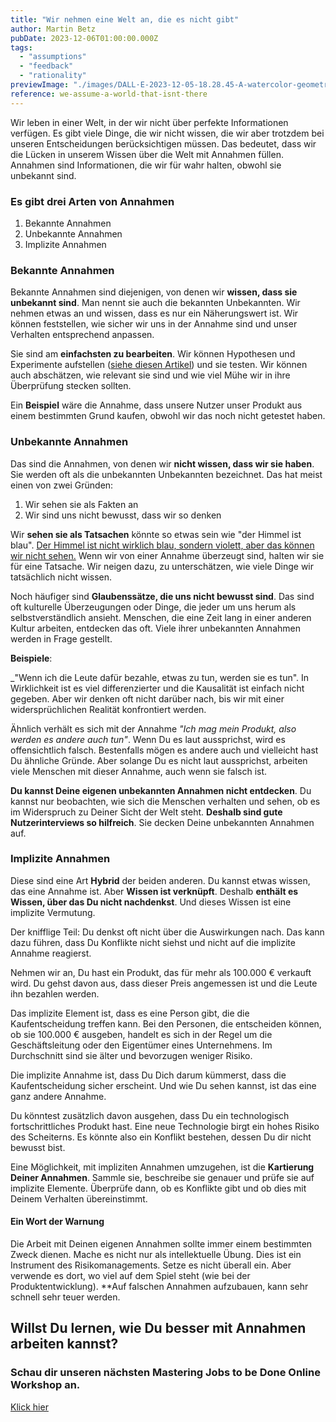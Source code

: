 ```yaml
---
title: "Wir nehmen eine Welt an, die es nicht gibt"
author: Martin Betz
pubDate: 2023-12-06T01:00:00.000Z
tags:
  - "assumptions"
  - "feedback"
  - "rationality"
previewImage: "./images/DALL·E-2023-12-05-18.28.45-A-watercolor-geometric-style-illustration-depicting-a-side-view-of-a-pit-filled-with-spikes-covered-by-a-thin-layer-of-paper.-On-top-of-the-paper-th.png"
reference: we-assume-a-world-that-isnt-there
---
```


Wir leben in einer Welt, in der wir nicht über perfekte Informationen verfügen. Es gibt viele Dinge, die wir nicht wissen, die wir aber trotzdem bei unseren Entscheidungen berücksichtigen müssen. Das bedeutet, dass wir die Lücken in unserem Wissen über die Welt mit Annahmen füllen. Annahmen sind Informationen, die wir für wahr halten, obwohl sie unbekannt sind.

### Es gibt drei Arten von Annahmen

1. Bekannte Annahmen
2. Unbekannte Annahmen
3. Implizite Annahmen

### Bekannte Annahmen

Bekannte Annahmen sind diejenigen, von denen wir **wissen, dass sie unbekannt sind**. Man nennt sie auch die bekannten Unbekannten. Wir nehmen etwas an und wissen, dass es nur ein Näherungswert ist. Wir können feststellen, wie sicher wir uns in der Annahme sind und unser Verhalten entsprechend anpassen.

Sie sind am **einfachsten zu bearbeiten**. Wir können Hypothesen und Experimente aufstellen ([siehe diesen Artikel](/de/blog/where-to-start-when-your-business-isnt-running/)) und sie testen. Wir können auch abschätzen, wie relevant sie sind und wie viel Mühe wir in ihre Überprüfung stecken sollten.

Ein **Beispiel** wäre die Annahme, dass unsere Nutzer unser Produkt aus einem bestimmten Grund kaufen, obwohl wir das noch nicht getestet haben.

### Unbekannte Annahmen

Das sind die Annahmen, von denen wir **nicht wissen, dass wir sie haben**. Sie werden oft als die unbekannten Unbekannten bezeichnet. Das hat meist einen von zwei Gründen:

1. Wir sehen sie als Fakten an
2. Wir sind uns nicht bewusst, dass wir so denken

Wir **sehen sie als Tatsachen** könnte so etwas sein wie "der Himmel ist blau". [Der Himmel ist nicht wirklich blau, sondern violett, aber das können wir nicht sehen.](https://www.forbes.com/sites/briankoberlein/2017/01/11/earths-skies-are-violet-we-just-see-them-as-blue/?utm_source=better-business.beehiiv.com&utm_medium=referral&utm_campaign=we-assume-a-world-that-isn-t-there) Wenn wir von einer Annahme überzeugt sind, halten wir sie für eine Tatsache. Wir neigen dazu, zu unterschätzen, wie viele Dinge wir tatsächlich nicht wissen.

Noch häufiger sind **Glaubenssätze, die uns nicht bewusst sind**. Das sind oft kulturelle Überzeugungen oder Dinge, die jeder um uns herum als selbstverständlich ansieht. Menschen, die eine Zeit lang in einer anderen Kultur arbeiten, entdecken das oft. Viele ihrer unbekannten Annahmen werden in Frage gestellt.

**Beispiele**:

_"Wenn ich die Leute dafür bezahle, etwas zu tun, werden sie es tun".
In Wirklichkeit ist es viel differenzierter und die Kausalität ist einfach nicht gegeben. Aber wir denken oft nicht darüber nach, bis wir mit einer widersprüchlichen Realität konfrontiert werden.

Ähnlich verhält es sich mit der Annahme _"Ich mag mein Produkt, also werden es andere auch tun"_. Wenn Du es laut aussprichst, wird es offensichtlich falsch. Bestenfalls mögen es andere auch und vielleicht hast Du ähnliche Gründe. Aber solange Du es nicht laut aussprichst, arbeiten viele Menschen mit dieser Annahme, auch wenn sie falsch ist.

**Du kannst Deine eigenen unbekannten Annahmen nicht entdecken**. Du kannst nur beobachten, wie sich die Menschen verhalten und sehen, ob es im Widerspruch zu Deiner Sicht der Welt steht. **Deshalb sind gute Nutzerinterviews so hilfreich**. Sie decken Deine unbekannten Annahmen auf.

### Implizite Annahmen

Diese sind eine Art **Hybrid** der beiden anderen. Du kannst etwas wissen, das eine Annahme ist. Aber **Wissen ist verknüpft**. Deshalb **enthält es Wissen, über das Du nicht nachdenkst**. Und dieses Wissen ist eine implizite Vermutung.

Der knifflige Teil: Du denkst oft nicht über die Auswirkungen nach. Das kann dazu führen, dass Du Konflikte nicht siehst und nicht auf die implizite Annahme reagierst.

Nehmen wir an, Du hast ein Produkt, das für mehr als 100.000 € verkauft wird. Du gehst davon aus, dass dieser Preis angemessen ist und die Leute ihn bezahlen werden.

Das implizite Element ist, dass es eine Person gibt, die die Kaufentscheidung treffen kann. Bei den Personen, die entscheiden können, ob sie 100.000 € ausgeben, handelt es sich in der Regel um die Geschäftsleitung oder den Eigentümer eines Unternehmens. Im Durchschnitt sind sie älter und bevorzugen weniger Risiko.

Die implizite Annahme ist, dass Du Dich darum kümmerst, dass die Kaufentscheidung sicher erscheint. Und wie Du sehen kannst, ist das eine ganz andere Annahme.

Du könntest zusätzlich davon ausgehen, dass Du ein technologisch fortschrittliches Produkt hast. Eine neue Technologie birgt ein hohes Risiko des Scheiterns. Es könnte also ein Konflikt bestehen, dessen Du dir nicht bewusst bist.

Eine Möglichkeit, mit impliziten Annahmen umzugehen, ist die **Kartierung Deiner Annahmen**. Sammle sie, beschreibe sie genauer und prüfe sie auf implizite Elemente. Überprüfe dann, ob es Konflikte gibt und ob dies mit Deinem Verhalten übereinstimmt.

#### Ein Wort der Warnung

Die Arbeit mit Deinen eigenen Annahmen sollte immer einem bestimmten Zweck dienen. Mache es nicht nur als intellektuelle Übung. Dies ist ein Instrument des Risikomanagements. Setze es nicht überall ein. Aber verwende es dort, wo viel auf dem Spiel steht (wie bei der Produktentwicklung). **Auf falschen Annahmen aufzubauen, kann sehr schnell sehr teuer werden.

## Willst Du lernen, wie Du besser mit Annahmen arbeiten kannst?

### Schau dir unseren nächsten Mastering Jobs to be Done Online Workshop an.

[Klick hier](/services/mastering-jobs-to-be-done-online-workshop/)
